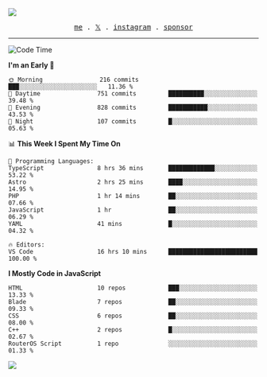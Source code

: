 <img style="bottom: 800px;" src="https://imgur.com/rilHVxA.png"/>
<p align="center">
  <samp>
    <a href="https://fayln.com">me</a> .
    <!-- <a href="https://fayln.com/projects">projects</a> . -->
    <a href="https://go.fayln.com/twitter">𝕏</a> .
    <a href="https://go.fayln.com/instagram">instagram</a> .
<!--     <a href="https://go.fayln.com/polywork">polywork</a> . -->
    <a href="https://github.com/sponsors/faridhnzz">sponsor</a>
  </samp>
</p>

---
<!--START_SECTION:waka-->
![Code Time](http://img.shields.io/badge/Code%20Time-3%2C444%20hrs%2043%20mins-blue)

**I'm an Early 🐤** 

```text
🌞 Morning                216 commits         ███░░░░░░░░░░░░░░░░░░░░░░   11.36 % 
🌆 Daytime                751 commits         ██████████░░░░░░░░░░░░░░░   39.48 % 
🌃 Evening                828 commits         ███████████░░░░░░░░░░░░░░   43.53 % 
🌙 Night                  107 commits         █░░░░░░░░░░░░░░░░░░░░░░░░   05.63 % 
```


📊 **This Week I Spent My Time On** 

```text
💬 Programming Languages: 
TypeScript               8 hrs 36 mins       █████████████░░░░░░░░░░░░   53.22 % 
Astro                    2 hrs 25 mins       ████░░░░░░░░░░░░░░░░░░░░░   14.95 % 
PHP                      1 hr 14 mins        ██░░░░░░░░░░░░░░░░░░░░░░░   07.66 % 
JavaScript               1 hr                ██░░░░░░░░░░░░░░░░░░░░░░░   06.29 % 
YAML                     41 mins             █░░░░░░░░░░░░░░░░░░░░░░░░   04.32 % 

🔥 Editors: 
VS Code                  16 hrs 10 mins      █████████████████████████   100.00 % 
```

**I Mostly Code in JavaScript** 

```text
HTML                     10 repos            ███░░░░░░░░░░░░░░░░░░░░░░   13.33 % 
Blade                    7 repos             ██░░░░░░░░░░░░░░░░░░░░░░░   09.33 % 
CSS                      6 repos             ██░░░░░░░░░░░░░░░░░░░░░░░   08.00 % 
C++                      2 repos             █░░░░░░░░░░░░░░░░░░░░░░░░   02.67 % 
RouterOS Script          1 repo              ░░░░░░░░░░░░░░░░░░░░░░░░░   01.33 % 
```




<!--END_SECTION:waka-->

![](https://hit.yhype.me/github/profile?user_id=29797712)
